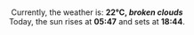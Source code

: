 <p  align="center"><br/>Currently, the weather is: <b> 22°C, <i>broken clouds</i></b></br>Today, the sun rises at <b>05:47</b> and sets at <b>18:44</b>.</p>